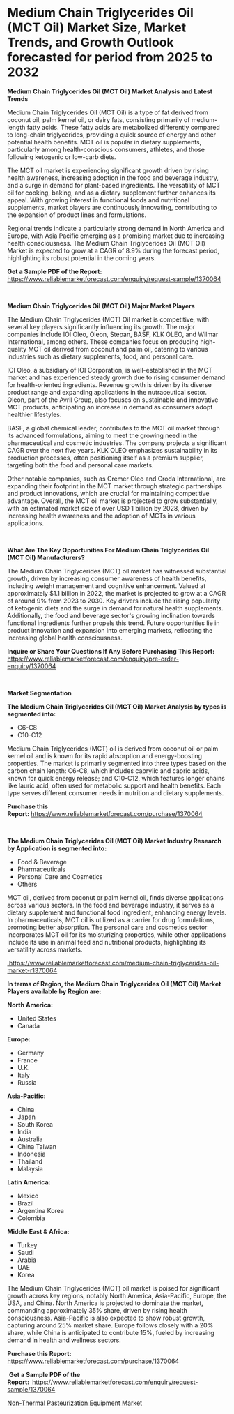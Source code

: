 <p><h1>Medium Chain Triglycerides Oil (MCT Oil) Market Size, Market Trends, and Growth Outlook forecasted for period from 2025 to 2032</h1></p><p><strong>Medium Chain Triglycerides Oil (MCT Oil) Market Analysis and Latest Trends</strong></p>
<p><p>Medium Chain Triglycerides Oil (MCT Oil) is a type of fat derived from coconut oil, palm kernel oil, or dairy fats, consisting primarily of medium-length fatty acids. These fatty acids are metabolized differently compared to long-chain triglycerides, providing a quick source of energy and other potential health benefits. MCT oil is popular in dietary supplements, particularly among health-conscious consumers, athletes, and those following ketogenic or low-carb diets.</p><p>The MCT oil market is experiencing significant growth driven by rising health awareness, increasing adoption in the food and beverage industry, and a surge in demand for plant-based ingredients. The versatility of MCT oil for cooking, baking, and as a dietary supplement further enhances its appeal. With growing interest in functional foods and nutritional supplements, market players are continuously innovating, contributing to the expansion of product lines and formulations.</p><p>Regional trends indicate a particularly strong demand in North America and Europe, with Asia Pacific emerging as a promising market due to increasing health consciousness. The Medium Chain Triglycerides Oil (MCT Oil) Market is expected to grow at a CAGR of 8.9% during the forecast period, highlighting its robust potential in the coming years.</p></p>
<p><strong>Get a Sample PDF of the Report:&nbsp;</strong> <a href="https://www.reliablemarketforecast.com/enquiry/request-sample/1370064?utm_campaign=3100&utm_medium=2&utm_source=Github&utm_content=ia&utm_term=22032025&utm_id=medium-chain-triglycerides-oil-mct-oil">https://www.reliablemarketforecast.com/enquiry/request-sample/1370064</a></p>
<p>&nbsp;</p>
<p><strong>Medium Chain Triglycerides Oil (MCT Oil) Major Market Players</strong></p>
<p><p>The Medium Chain Triglycerides (MCT) Oil market is competitive, with several key players significantly influencing its growth. The major companies include IOI Oleo, Oleon, Stepan, BASF, KLK OLEO, and Wilmar International, among others. These companies focus on producing high-quality MCT oil derived from coconut and palm oil, catering to various industries such as dietary supplements, food, and personal care.</p><p>IOI Oleo, a subsidiary of IOI Corporation, is well-established in the MCT market and has experienced steady growth due to rising consumer demand for health-oriented ingredients. Revenue growth is driven by its diverse product range and expanding applications in the nutraceutical sector. Oleon, part of the Avril Group, also focuses on sustainable and innovative MCT products, anticipating an increase in demand as consumers adopt healthier lifestyles.</p><p>BASF, a global chemical leader, contributes to the MCT oil market through its advanced formulations, aiming to meet the growing need in the pharmaceutical and cosmetic industries. The company projects a significant CAGR over the next five years. KLK OLEO emphasizes sustainability in its production processes, often positioning itself as a premium supplier, targeting both the food and personal care markets.</p><p>Other notable companies, such as Cremer Oleo and Croda International, are expanding their footprint in the MCT market through strategic partnerships and product innovations, which are crucial for maintaining competitive advantage. Overall, the MCT oil market is projected to grow substantially, with an estimated market size of over USD 1 billion by 2028, driven by increasing health awareness and the adoption of MCTs in various applications.</p></p>
<p>&nbsp;</p>
<p><strong>What Are The Key Opportunities For Medium Chain Triglycerides Oil (MCT Oil) Manufacturers?</strong></p>
<p><p>The Medium Chain Triglycerides (MCT) oil market has witnessed substantial growth, driven by increasing consumer awareness of health benefits, including weight management and cognitive enhancement. Valued at approximately $1.1 billion in 2022, the market is projected to grow at a CAGR of around 9% from 2023 to 2030. Key drivers include the rising popularity of ketogenic diets and the surge in demand for natural health supplements. Additionally, the food and beverage sector's growing inclination towards functional ingredients further propels this trend. Future opportunities lie in product innovation and expansion into emerging markets, reflecting the increasing global health consciousness.</p></p>
<p><strong>Inquire or Share Your Questions If Any Before Purchasing This Report:</strong> <a href="https://www.reliablemarketforecast.com/enquiry/pre-order-enquiry/1370064?utm_campaign=3100&utm_medium=2&utm_source=Github&utm_content=ia&utm_term=22032025&utm_id=medium-chain-triglycerides-oil-mct-oil">https://www.reliablemarketforecast.com/enquiry/pre-order-enquiry/1370064</a></p>
<p>&nbsp;</p>
<p><strong>Market Segmentation</strong></p>
<p><strong>The Medium Chain Triglycerides Oil (MCT Oil) Market Analysis by types is segmented into:</strong></p>
<p><ul><li>C6-C8</li><li>C10-C12</li></ul></p>
<p><p>Medium Chain Triglycerides (MCT) oil is derived from coconut oil or palm kernel oil and is known for its rapid absorption and energy-boosting properties. The market is primarily segmented into three types based on the carbon chain length: C6-C8, which includes caprylic and capric acids, known for quick energy release; and C10-C12, which features longer chains like lauric acid, often used for metabolic support and health benefits. Each type serves different consumer needs in nutrition and dietary supplements.</p></p>
<p><strong>Purchase this Report:&nbsp;</strong><a href="https://www.reliablemarketforecast.com/purchase/1370064?utm_campaign=3100&utm_medium=2&utm_source=Github&utm_content=ia&utm_term=22032025&utm_id=medium-chain-triglycerides-oil-mct-oil">https://www.reliablemarketforecast.com/purchase/1370064</a></p>
<p>&nbsp;</p>
<p><strong>The Medium Chain Triglycerides Oil (MCT Oil) Market Industry Research by Application is segmented into:</strong></p>
<p><ul><li>Food & Beverage</li><li>Pharmaceuticals</li><li>Personal Care and Cosmetics</li><li>Others</li></ul></p>
<p><p>MCT oil, derived from coconut or palm kernel oil, finds diverse applications across various sectors. In the food and beverage industry, it serves as a dietary supplement and functional food ingredient, enhancing energy levels. In pharmaceuticals, MCT oil is utilized as a carrier for drug formulations, promoting better absorption. The personal care and cosmetics sector incorporates MCT oil for its moisturizing properties, while other applications include its use in animal feed and nutritional products, highlighting its versatility across markets.</p></p>
<p><a href="https://www.reliablemarketforecast.com/medium-chain-triglycerides-oil-market-r1370064?utm_campaign=3100&utm_medium=2&utm_source=Github&utm_content=ia&utm_term=22032025&utm_id=medium-chain-triglycerides-oil-mct-oil">&nbsp;https://www.reliablemarketforecast.com/medium-chain-triglycerides-oil-market-r1370064</a></p>
<p><strong>In terms of Region, the Medium Chain Triglycerides Oil (MCT Oil) Market Players available by Region are:</strong></p>
<p>
    <p> <strong> North America: </strong>
        <ul>
            <li>United States</li>
            <li>Canada</li>
        </ul>
        </p> 
    <p> <strong> Europe: </strong>
        <ul>
            <li>Germany</li>
            <li>France</li>
            <li>U.K.</li>
            <li>Italy</li>
            <li>Russia</li>
        </ul>
        </p> 
    <p> <strong> Asia-Pacific: </strong>
        <ul>
            <li>China</li>
            <li>Japan</li>
            <li>South Korea</li>
            <li>India</li>
            <li>Australia</li>
            <li>China Taiwan</li>
            <li>Indonesia</li>
            <li>Thailand</li>
            <li>Malaysia</li>
        </ul>
        </p> 
    <p> <strong> Latin America: </strong>
        <ul>
            <li>Mexico</li>
            <li>Brazil</li>
            <li>Argentina Korea</li>
            <li>Colombia</li>
        </ul>
        </p> 
    <p> <strong> Middle East & Africa: </strong>
        <ul>
            <li>Turkey</li>
            <li>Saudi</li>
            <li>Arabia</li>
            <li>UAE</li>
            <li>Korea</li>
        </ul>
    </p>
    </p>
<p><p>The Medium Chain Triglycerides (MCT) oil market is poised for significant growth across key regions, notably North America, Asia-Pacific, Europe, the USA, and China. North America is projected to dominate the market, commanding approximately 35% share, driven by rising health consciousness. Asia-Pacific is also expected to show robust growth, capturing around 25% market share. Europe follows closely with a 20% share, while China is anticipated to contribute 15%, fueled by increasing demand in health and wellness sectors.</p></p>
<p><strong>Purchase this Report: </strong><a href="https://www.reliablemarketforecast.com/purchase/1370064?utm_campaign=3100&utm_medium=2&utm_source=Github&utm_content=ia&utm_term=22032025&utm_id=medium-chain-triglycerides-oil-mct-oil">https://www.reliablemarketforecast.com/purchase/1370064</a></p>
<p>&nbsp;<strong>Get a Sample PDF of the Report:&nbsp;&nbsp;</strong><a href="https://www.reliablemarketforecast.com/enquiry/request-sample/1370064?utm_campaign=3100&utm_medium=2&utm_source=Github&utm_content=ia&utm_term=22032025&utm_id=medium-chain-triglycerides-oil-mct-oil">https://www.reliablemarketforecast.com/enquiry/request-sample/1370064</a></p>
<p><strong></strong></p>
<p><p><a href="https://github.com/tashipmhuiri/Market-Research-Report-List-1/blob/main/non-thermal-pasteurization-equipment-market.md?utm_campaign=3100&utm_medium=2&utm_source=Github&utm_content=ia&utm_term=22032025&utm_id=medium-chain-triglycerides-oil-mct-oil">Non-Thermal Pasteurization Equipment Market</a></p></p>